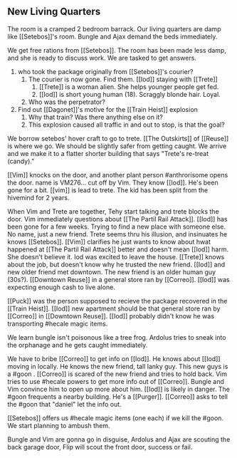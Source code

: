 ## New Living Quarters

The room is a cramped 2 bedroom barrack. Our living quarters are damp like [[Setebos]]'s room. Bungle and Ajax demand the beds immediately.

We get free rations from [[Setebos]]. The room has been made less damp, and she is ready to discuss work. We are tasked to get answers. 

1. who took the package originally from [[Setebos]]'s courier?
	1. The courier is now gone. Find them. [[Iod]] staying with [[Trete]]
		1. [[Trete]] is a woman alien. She helps younger people get fed. 
		2. [[Iod]] is short young human (18).  Scraggly blonde hair. Loyal.
	2. Who was the perpetrator?
2. Find out [[Dagonet]]'s motive for the [[Train Heist]] explosion
	1. Why that train? Was there anything else on it?
	2. This explosion caused all traffic in and out to stop, is that the goal?

We borrow setebos' hover craft to go to trete. [[The Outskirts]] of [[Reuse]] is where we go. We should be slightly safer from getting caught. 
We arrive and we make it to a flatter shorter building that says "Trete's re-treat (candy)." 

[[Vim]] knocks on the door, and another plant person #anthrorisome opens the door. name is VM276... cut off by Vim. They know [[Iod]]. He's been gone for a bit. [[vim]] is lead to trete. The kid has been split from the hivemind for 2 years.

When Vim and Trete are together, Tehy start talking and trete blocks the door. Vim immediately questions about [[The Partil Rail Attack]]. [[Iod]] has been gone for a few weeks. Trying to find a new place with someone else. No name, just a new friend. Trete seems thru his illusion, and insinuates he knows [[Setebos]]. [[Vim]] clarifies he just wants to know about hwat happened at [[The Partil Rail Attack]] better and doesn't mean [[Iod]] harm. She doesn't believe it. Iod was excited to leave the house. [[Trete]] knows about the job, but doesn't know why he trusted the new friend. [[Iod]] and new older friend met downtown. The new friend is an older human guy (30s?). [[Downtown Reuse]] in a general store ran by [[Correo]].  [[Iod]] was expecting enough cash to live alone.

[[Puck]] was the person supposed to recieve the package recovered in the [[Train Heist]]. [[Iod]] new apartment should be that general store ran by [[Correo]] in [[Downtown Reuse]]. [[Iod]] probably didn't know he was transporting #hecale magic items.

We learn bungle isn't poisonous like a tree frog. Ardolus tries to sneak into the orphanage and he gets caught immediately.

We have to bribe  [[Correo]] to get info on [[Iod]]. He knows about [[Iod]] moving in locally. He knows the new friend, tall lanky guy. This new guys is a #goon .  [[Correo]] is scared of the new friend and tries to hold back. Vim tries to use #hecale powers to get more info out of  [[Correo]]. Bungle and Vim convince him to open up more about him. [[Iod]] is likely in danger. The #goon frequents a nearby building. He's a [[Purger]]. [[Correo]] asks to tell the #goon that "daniel" let the info out. 

[[Setebos]] offers us #hecale magic items (one each) if we kill the #goon.  We start planning to ambush them.

Bungle and Vim are gonna go in disguise, Ardolus and Ajax are scouting the back garage door, Flip will scout the front door, success or fail.
